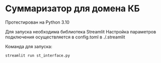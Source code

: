 # Суммаризатор для домена КБ

Протестирован на Python 3.10

Для запуска необходима библиотека Streamlit
Настройка параметров подключения осуществляется в config.toml в ./.streamlit

Команда для запуска:
```
streamlit run st_interface.py
```